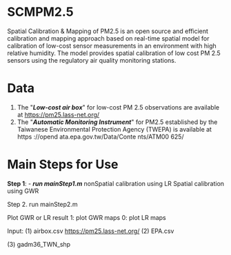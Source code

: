 # SCMPM2.5
Spatial Calibration & Mapping of PM2.5 is an open source and efficient calibration and mapping approach based on real-time spatial model for calibration of low-cost sensor measurements in an environment with high relative humidity. The model provides spatial calibration of low cost PM 2.5 sensors using the regulatory air quality monitoring stations.

# Data
1. The "***Low-cost air box***" for low-cost PM 2.5 observations are available at https://pm25.lass-net.org/
2. The "***Automatic Monitoring Instrument***" for PM2.5 established by the Taiwanese Environmental Protection Agency (TWEPA) is available at https ://opend ata.epa.gov.tw/Data/Conte nts/ATM00 625/

# Main Steps for Use
**Step 1**: - ***run mainStep1.m***
  nonSpatial calibration using LR 
   Spatial calibration using GWR 

Step 2. run mainStep2.m

Plot GWR or LR result
  1: plot GWR maps
  0: plot LR maps

Input: 
(1) airbox.csv
https://pm25.lass-net.org/
(2) EPA.csv 

(3) gadm36_TWN_shp  
